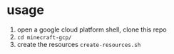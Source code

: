 # usage
1. open a google cloud platform shell, clone this repo
2. `cd minecraft-gcp/`
3. create the resources `create-resources.sh`
